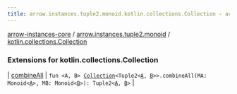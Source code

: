 ```yaml
---
title: arrow.instances.tuple2.monoid.kotlin.collections.Collection - arrow-instances-core
---
```


[arrow-instances-core](../../index.html) / [arrow.instances.tuple2.monoid](../index.html) / [kotlin.collections.Collection](./index.html)

### Extensions for kotlin.collections.Collection

| [combineAll](combine-all.html) | `fun <A, B> `[`Collection`](https://kotlinlang.org/api/latest/jvm/stdlib/kotlin.collections/-collection/index.html)`<Tuple2<`[`A`](combine-all.html#A)`, `[`B`](combine-all.html#B)`>>.combineAll(MA: Monoid<`[`A`](combine-all.html#A)`>, MB: Monoid<`[`B`](combine-all.html#B)`>): Tuple2<`[`A`](combine-all.html#A)`, `[`B`](combine-all.html#B)`>` |

